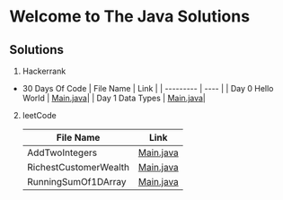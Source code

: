 # Welcome to The Java Solutions

## Solutions

1. Hackerrank

- 30 Days Of Code
   | File Name | Link |
   | --------- | ---- |
   | Day 0 Hello World | [Main.java](https://github.com/rrob1n/javaSolutions/blob/main/hackerrank/30DaysOfCode/Day0HelloWorld/Main.java)|
   | Day 1 Data Types | [Main.java](https://github.com/rrob1n/javaSolutions/tree/main/hackerrank/30DaysOfCode/Day1DataTypes/src)|
   


2. leetCode

    | File Name | Link |
    | --------- | ---- |
    | AddTwoIntegers | [Main.java](https://github.com/rrob1n/javaSolutions/blob/main/leetcode/AddTwoIntegers/src/Main.java)|
    | RichestCustomerWealth | [Main.java](https://github.com/rrob1n/javaSolutions/blob/main/leetcode/RichestCustomerWealth/src/Main.java)|
    | RunningSumOf1DArray | [Main.java](https://github.com/rrob1n/javaSolutions/blob/main/leetcode/RunningSumOf1DArray/src/Main.java)|